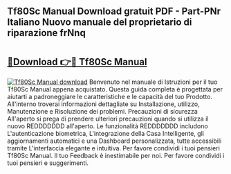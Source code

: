 ## Tf80Sc Manual Download gratuit PDF - Part-PNr Italiano Nuovo manuale del proprietario di riparazione frNnq

# <h2><a href="http://dfd2h3n.blite.top/?on=Tf80Sc+Manual">🔗Download 👉🔴 Tf80Sc Manual</a></h2>

[![Tf80Sc Manual download](https://i.imgur.com/lujVjoI.png)](http://dfd2h3n.blite.top/?on=Tf80Sc+Manual)
Benvenuto nel manuale di Istruzioni per il tuo Tf80Sc Manual appena acquistato. Questa guida completa è progettata per aiutarti a padroneggiare le caratteristiche e le capacità del tuo Prodotto. All'interno troverai informazioni dettagliate su Installazione, utilizzo, Manutenzione e Risoluzione dei problemi. Precauzioni di sicurezza All'aperto si prega di prendere ulteriori precauzioni quando si utilizza il nuovo REDDDDDDD all'aperto. Le funzionalità REDDDDDDD includono L'autenticazione biometrica, L'integrazione della Casa Intelligente, gli aggiornamenti automatici e una Dashboard personalizzata, tutte accessibili tramite L'interfaccia elegante e intuitiva. Per favore condividi i tuoi pensieri Tf80Sc Manual. Il tuo Feedback è inestimabile per noi. Per favore condividi i tuoi pensieri e suggerimenti.
